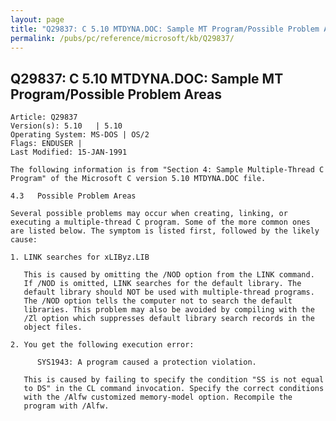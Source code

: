 ```yaml
---
layout: page
title: "Q29837: C 5.10 MTDYNA.DOC: Sample MT Program/Possible Problem Areas"
permalink: /pubs/pc/reference/microsoft/kb/Q29837/
---
```


## Q29837: C 5.10 MTDYNA.DOC: Sample MT Program/Possible Problem Areas

	Article: Q29837
	Version(s): 5.10   | 5.10
	Operating System: MS-DOS | OS/2
	Flags: ENDUSER |
	Last Modified: 15-JAN-1991
	
	The following information is from "Section 4: Sample Multiple-Thread C
	Program" of the Microsoft C version 5.10 MTDYNA.DOC file.
	
	4.3   Possible Problem Areas
	
	Several possible problems may occur when creating, linking, or
	executing a multiple-thread C program. Some of the more common ones
	are listed below. The symptom is listed first, followed by the likely
	cause:
	
	1. LINK searches for xLIByz.LIB
	
	   This is caused by omitting the /NOD option from the LINK command.
	   If /NOD is omitted, LINK searches for the default library. The
	   default library should NOT be used with multiple-thread programs.
	   The /NOD option tells the computer not to search the default
	   libraries. This problem may also be avoided by compiling with the
	   /Zl option which suppresses default library search records in the
	   object files.
	
	2. You get the following execution error:
	
	      SYS1943: A program caused a protection violation.
	
	   This is caused by failing to specify the condition "SS is not equal
	   to DS" in the CL command invocation. Specify the correct conditions
	   with the /Alfw customized memory-model option. Recompile the
	   program with /Alfw.
